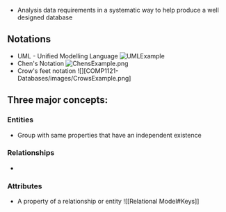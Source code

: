 - Analysis data requirements in a systematic way to help produce a well designed database
## Notations
- UML - Unified Modelling Language
![UMLExample](UMLExample.png)
-  Chen's Notation
![ChensExample.png](COMP1121-Databases/images/ChensExample.png)
- Crow's feet notation
![][COMP1121-Databases/images/CrowsExample.png]
## Three major concepts:
### Entities
- Group with same properties that have an independent existence
### Relationships
- 
### Attributes
- A property of a relationship or entity
![[Relational Model#Keys]]